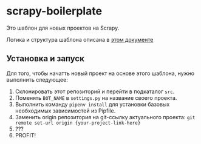# scrapy-boilerplate

Это шаблон для новых проектов на Scrapy.

Логика и структура шаблона описана в [этом документе](https://docs.google.com/document/d/1oeFp5t7MDKc9k1gOkGtYeQYXYyIc6kQvnmuuJ3fr76E/edit#)

## Установка и запуск

Для того, чтобы начатть новый проект на основе этого шаблона, нужно выполнить следующее:

1. Склонировать этот репозиторий и перейти в подкаталог `src`.
2. Поменять `BOT_NAME` в `settings.py` на название своего проекта.
3. Выполнить команду `pipenv install` для установки базовых необходимых зависимостей из Pipfile.
4. Заменить origin репозитория на git-ссылку актуального проекта: `git remote set-url origin {your-project-link-here}`
5. ???
6. PROFIT!
